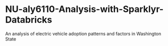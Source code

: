 # NU-aly6110-Analysis-with-Sparklyr-Databricks
An analysis of electric vehicle adoption patterns and factors in Washington State
